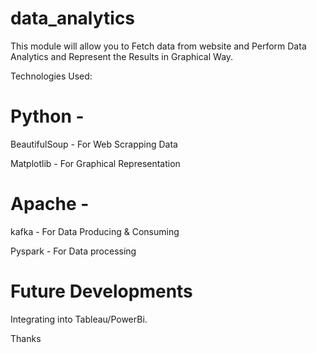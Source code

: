 # data_analytics

This module will allow you to Fetch data from website and Perform Data Analytics and Represent the Results in Graphical Way.

Technologies Used:

# Python - 
  
  BeautifulSoup - For Web Scrapping Data 
  
  Matplotlib - For Graphical Representation


# Apache - 

  kafka - For Data Producing & Consuming 
  
  Pyspark  - For Data processing


# Future Developments


Integrating into Tableau/PowerBi.


Thanks
